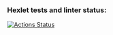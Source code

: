 ### Hexlet tests and linter status:
[![Actions Status](https://github.com/Anreall2000/backend-project-4/workflows/hexlet-check/badge.svg)](https://github.com/Anreall2000/backend-project-4/actions)